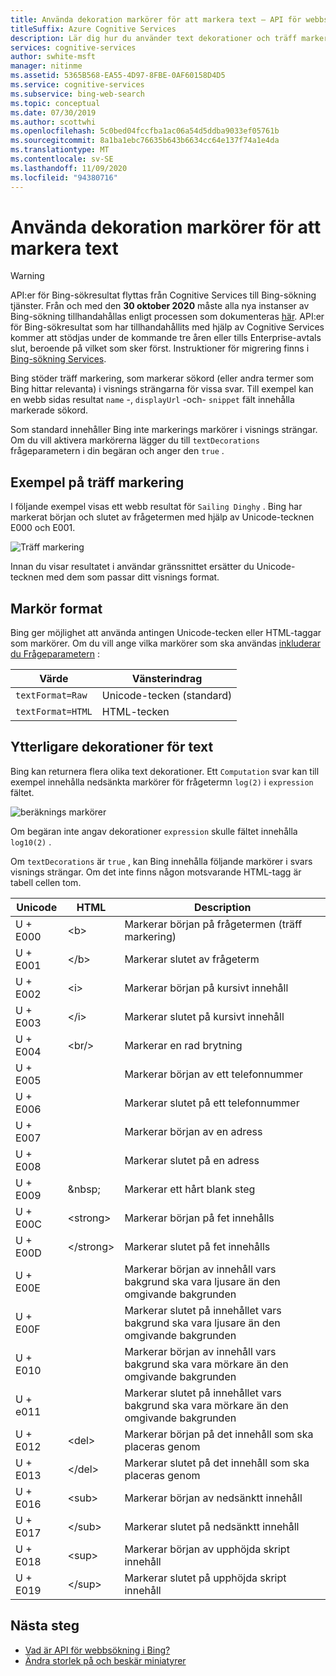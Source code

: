 ```yaml
---
title: Använda dekoration markörer för att markera text – API för webbsökning i Bing
titleSuffix: Azure Cognitive Services
description: Lär dig hur du använder text dekorationer och träff markeringar i dina Sök resultat med hjälp av API för webbsökning i Bing.
services: cognitive-services
author: swhite-msft
manager: nitinme
ms.assetid: 5365B568-EA55-4D97-8FBE-0AF60158D4D5
ms.service: cognitive-services
ms.subservice: bing-web-search
ms.topic: conceptual
ms.date: 07/30/2019
ms.author: scottwhi
ms.openlocfilehash: 5c0bed04fccfba1ac06a54d5ddba9033ef05761b
ms.sourcegitcommit: 8a1ba1ebc76635b643b6634cc64e137f74a1e4da
ms.translationtype: MT
ms.contentlocale: sv-SE
ms.lasthandoff: 11/09/2020
ms.locfileid: "94380716"
---
```

# <a name="using-decoration-markers-to-highlight-text"></a>Använda dekoration markörer för att markera text

> [!WARNING]
> API:er för Bing-sökresultat flyttas från Cognitive Services till Bing-sökning tjänster. Från och med den **30 oktober 2020** måste alla nya instanser av Bing-sökning tillhandahållas enligt processen som dokumenteras [här](https://aka.ms/cogsvcs/bingmove).
> API:er för Bing-sökresultat som har tillhandahållits med hjälp av Cognitive Services kommer att stödjas under de kommande tre åren eller tills Enterprise-avtals slut, beroende på vilket som sker först.
> Instruktioner för migrering finns i [Bing-sökning Services](https://aka.ms/cogsvcs/bingmigration).

Bing stöder träff markering, som markerar sökord (eller andra termer som Bing hittar relevanta) i visnings strängarna för vissa svar. Till exempel kan en webb sidas resultat `name` -, `displayUrl` -och- `snippet` fält innehålla markerade sökord. 

Som standard innehåller Bing inte markerings markörer i visnings strängar. Om du vill aktivera markörerna lägger du till `textDecorations` frågeparametern i din begäran och anger den `true` .

## <a name="hit-highlighting-example"></a>Exempel på träff markering

I följande exempel visas ett webb resultat för `Sailing Dinghy` . Bing har markerat början och slutet av frågetermen med hjälp av Unicode-tecknen E000 och E001.
  
![Träff markering](./media/cognitive-services-bing-web-api/bing-hit-highlighting.png) 

Innan du visar resultatet i användar gränssnittet ersätter du Unicode-tecknen med dem som passar ditt visnings format.

## <a name="marker-formatting"></a>Markör format

Bing ger möjlighet att använda antingen Unicode-tecken eller HTML-taggar som markörer. Om du vill ange vilka markörer som ska användas [inkluderar du Frågeparametern](/rest/api/cognitiveservices-bingsearch/bing-web-api-v7-reference#textformat) : 

| Värde             | Vänsterindrag                       |
|-------------------|------------------------------|
| `textFormat=Raw`  | Unicode-tecken (standard) |
| `textFormat=HTML` | HTML-tecken              |

## <a name="additional-text-decorations"></a>Ytterligare dekorationer för text

Bing kan returnera flera olika text dekorationer. Ett `Computation` svar kan till exempel innehålla nedsänkta markörer för frågetermn `log(2)` i `expression` fältet.

![beräknings markörer](./media/cognitive-services-bing-web-api/bing-markers-computation.png) 

Om begäran inte angav dekorationer `expression` skulle fältet innehålla `log10(2)` . 

Om `textDecorations` är `true` , kan Bing innehålla följande markörer i svars visnings strängar. Om det inte finns någon motsvarande HTML-tagg är tabell cellen tom.

|Unicode|HTML|Description
|-|-|-
|U + E000|\<b>|Markerar början på frågetermen (träff markering)
|U + E001|\</b>|Markerar slutet av frågeterm
|U + E002|\<i>|Markerar början på kursivt innehåll 
|U + E003|\</i>|Markerar slutet på kursivt innehåll
|U + E004|\<br/>|Markerar en rad brytning
|U + E005||Markerar början av ett telefonnummer
|U + E006||Markerar slutet på ett telefonnummer
|U + E007||Markerar början av en adress
|U + E008||Markerar slutet på en adress
|U + E009|\&nbsp;|Markerar ett hårt blank steg
|U + E00C|\<strong>|Markerar början på fet innehålls
|U + E00D|\</strong>|Markerar slutet på fet innehålls
|U + E00E||Markerar början av innehåll vars bakgrund ska vara ljusare än den omgivande bakgrunden
|U + E00F||Markerar slutet på innehållet vars bakgrund ska vara ljusare än den omgivande bakgrunden
|U + E010||Markerar början av innehåll vars bakgrund ska vara mörkare än den omgivande bakgrunden
|U + e011||Markerar slutet på innehållet vars bakgrund ska vara mörkare än den omgivande bakgrunden
|U + E012|\<del>|Markerar början på det innehåll som ska placeras genom
|U + E013|\</del>|Markerar slutet på det innehåll som ska placeras genom
|U + E016|\<sub>|Markerar början av nedsänktt innehåll
|U + E017|\</sub>|Markerar slutet på nedsänktt innehåll
|U + E018|\<sup>|Markerar början av upphöjda skript innehåll
|U + E019|\</sup>|Markerar slutet på upphöjda skript innehåll

## <a name="next-steps"></a>Nästa steg

* [Vad är API för webbsökning i Bing?](overview.md) 
* [Ändra storlek på och beskär miniatyrer](resize-and-crop-thumbnails.md)
